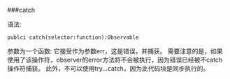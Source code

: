 ###catch

语法:
```
publci catch(selector:function):Observable
```
参数为一个函数:
它接受作为参数err，这是错误，并捕获。
需要注意的是，如果使用了该操作符，observer的error方法将不会被执行，因为错误已经被不catch操作符捕获。
此外，不可以使用try...catch，因为此代码块是同步执行的。